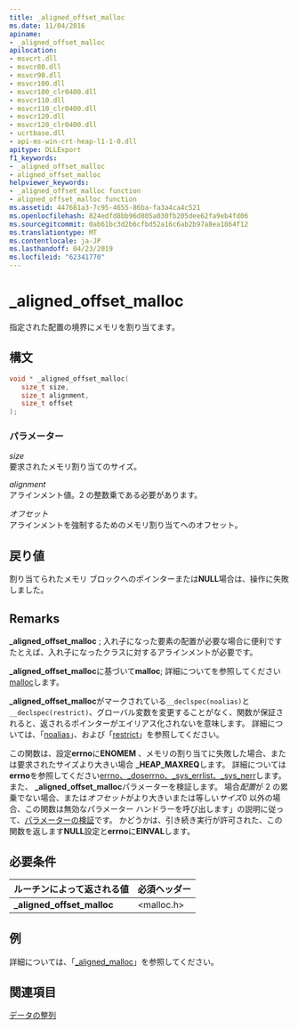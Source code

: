 ```yaml
---
title: _aligned_offset_malloc
ms.date: 11/04/2016
apiname:
- _aligned_offset_malloc
apilocation:
- msvcrt.dll
- msvcr80.dll
- msvcr90.dll
- msvcr100.dll
- msvcr100_clr0400.dll
- msvcr110.dll
- msvcr110_clr0400.dll
- msvcr120.dll
- msvcr120_clr0400.dll
- ucrtbase.dll
- api-ms-win-crt-heap-l1-1-0.dll
apitype: DLLExport
f1_keywords:
- _aligned_offset_malloc
- aligned_offset_malloc
helpviewer_keywords:
- _aligned_offset_malloc function
- aligned_offset_malloc function
ms.assetid: 447681a3-7c95-4655-86ba-fa3a4ca4c521
ms.openlocfilehash: 824edfd8bb96d805a030fb205dee62fa9eb4fd06
ms.sourcegitcommit: 0ab61bc3d2b6cfbd52a16c6ab2b97a8ea1864f12
ms.translationtype: MT
ms.contentlocale: ja-JP
ms.lasthandoff: 04/23/2019
ms.locfileid: "62341770"
---
```

# <a name="alignedoffsetmalloc"></a>_aligned_offset_malloc

指定された配置の境界にメモリを割り当てます。

## <a name="syntax"></a>構文

```C
void * _aligned_offset_malloc(
   size_t size,
   size_t alignment,
   size_t offset
);
```

### <a name="parameters"></a>パラメーター

*size*<br/>
要求されたメモリ割り当てのサイズ。

*alignment*<br/>
アラインメント値。2 の整数乗である必要があります。

*オフセット*<br/>
アラインメントを強制するためのメモリ割り当てへのオフセット。

## <a name="return-value"></a>戻り値

割り当てられたメモリ ブロックへのポインターまたは**NULL**場合は、操作に失敗しました。

## <a name="remarks"></a>Remarks

**_aligned_offset_malloc** ; 入れ子になった要素の配置が必要な場合に便利ですたとえば、入れ子になったクラスに対するアラインメントが必要です。

**_aligned_offset_malloc**に基づいて**malloc**; 詳細についてを参照してください[malloc](malloc.md)します。

**_aligned_offset_malloc**がマークされている`__declspec(noalias)`と`__declspec(restrict)`、グローバル変数を変更することがなく、関数が保証されると、返されるポインターがエイリアス化されないを意味します。 詳細については、「[noalias](../../cpp/noalias.md)」、および「[restrict](../../cpp/restrict.md)」を参照してください。

この関数は、設定**errno**に**ENOMEM** 、メモリの割り当てに失敗した場合、または要求されたサイズより大きい場合 **_HEAP_MAXREQ**します。 詳細については**errno**を参照してください[errno、_doserrno、_sys_errlist、_sys_nerr](../../c-runtime-library/errno-doserrno-sys-errlist-and-sys-nerr.md)します。 また、 **_aligned_offset_malloc**パラメーターを検証します。 場合*配置*が 2 の累乗でない場合、または*オフセット*がより大きいまたは等しい*サイズ*0 以外の場合、この関数は無効なパラメーター ハンドラーを呼び出します」の説明に従って、[パラメーターの検証](../../c-runtime-library/parameter-validation.md)です。 かどうかは、引き続き実行が許可された、この関数を返します**NULL**設定と**errno**に**EINVAL**します。

## <a name="requirements"></a>必要条件

|ルーチンによって返される値|必須ヘッダー|
|-------------|---------------------|
|**_aligned_offset_malloc**|\<malloc.h>|

## <a name="example"></a>例

詳細については、「[_aligned_malloc](aligned-malloc.md)」を参照してください。

## <a name="see-also"></a>関連項目

[データの整列](../../c-runtime-library/data-alignment.md)<br/>
